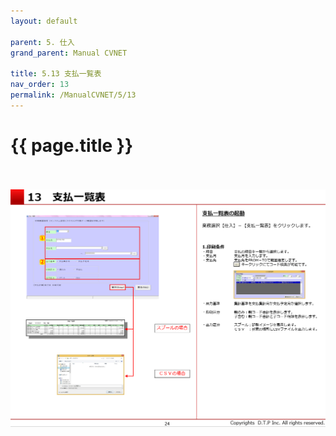 ```yaml
---
layout: default

parent: 5. 仕入
grand_parent: Manual CVNET

title: 5.13 支払一覧表
nav_order: 13
permalink: /ManualCVNET/5/13
---
```


# {{ page.title }} <br/><br/>

<a href="/img/Shiire/S25.PNG" target="_blank">
<img src="/img/Shiire/S25.PNG" alt="login image"></a>


